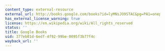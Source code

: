 ```yaml
---
content_type: external-resource
external_url: http://books.google.com/books?id=lyMNsJO9STAC&pg=PA1=onepage
has_external_license_warning: true
license: https://en.wikipedia.org/wiki/All_rights_reserved
status: ''
title: Google Books
uid: 377eb01d-6edf-4f92-99be-0095f3b77f4c
wayback_url: ''
---
```

